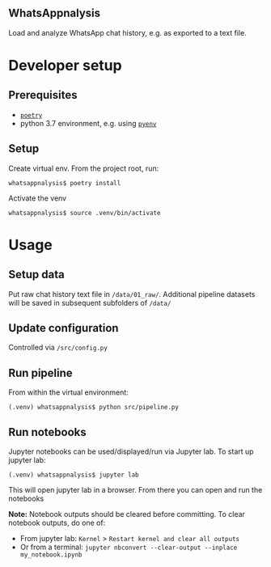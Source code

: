 WhatsAppnalysis
----

Load and analyze WhatsApp chat history, e.g. as exported to a text file.

# Developer setup

## Prerequisites
- [`poetry`](https://python-poetry.org/)
- python 3.7 environment, e.g. using [`pyenv`](https://github.com/pyenv/pyenv)

## Setup

Create virtual env. From the project root, run:
```
whatsappnalysis$ poetry install
```

Activate the venv
```
whatsappnalysis$ source .venv/bin/activate
```


# Usage

## Setup data
Put raw chat history text file in `/data/01_raw/`. Additional pipeline datasets
will be saved in subsequent subfolders of `/data/`

## Update configuration
Controlled via `/src/config.py`

## Run pipeline
From within the virtual environment:
```
(.venv) whatsappnalysis$ python src/pipeline.py
```

## Run notebooks

Jupyter notebooks can be used/displayed/run via Jupyter lab.
To start up jupyter lab:
```
(.venv) whatsappnalysis$ jupyter lab
```
This will open jupyter lab in a browser. From there you can
open and run the notebooks

**Note:**
Notebook outputs should be cleared before committing. To clear
notebook outputs, do one of:
* From jupyter lab: `Kernel` > `Restart kernel and clear all outputs`
* Or from a terminal: `jupyter nbconvert --clear-output --inplace my_notebook.ipynb`

